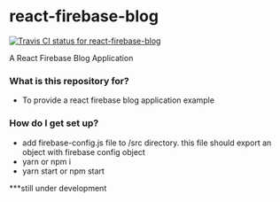 # react-firebase-blog

[ ![Travis CI status for react-firebase-blog](https://travis-ci.org/douglasskiser/react-firebase-blog.svg?branch=master)](https://travis-ci.org/douglasskiser/react-firebase-blog)

A React Firebase Blog Application

### What is this repository for? ###

* To provide a react firebase blog application example

### How do I get set up? ###

* add firebase-config.js file to /src directory. this file should export an object with firebase config object
* yarn or npm i
* yarn start or npm start

***still under development